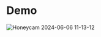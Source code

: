 # Demo
![Honeycam 2024-06-06 11-13-12](https://github.com/CSID-DGU/2024-01-CSC4004-03-Trogrammer/assets/50064865/fbc26459-de80-41cc-ab60-47d7a8dac126)
